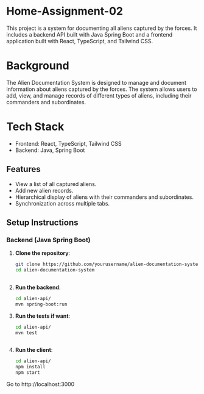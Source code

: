 # Home-Assignment-02
This project is a system for documenting all aliens captured by the forces. 
It includes a backend API built with Java Spring Boot and a frontend application built with React, TypeScript, and Tailwind CSS.

# Background
The Alien Documentation System is designed to manage and document information about aliens captured by the forces. 
The system allows users to add, view, and manage records of different types of aliens, including their commanders and subordinates.


# Tech Stack
 - Frontend: React, TypeScript, Tailwind CSS
 - Backend: Java, Spring Boot

## Features

- View a list of all captured aliens.
- Add new alien records.
- Hierarchical display of aliens with their commanders and subordinates.
- Synchronization across multiple tabs.

## Setup Instructions

### Backend (Java Spring Boot)

1. **Clone the repository**:
   ```bash
   git clone https://github.com/yourusername/alien-documentation-system.git
   cd alien-documentation-system
  
2. **Run the backend**:
   ```bash
   cd alien-api/
   mvn spring-boot:run

3. **Run the tests if want**:
   ```bash
   cd alien-api/
   mvn test
  
3. **Run the client**:
   ```bash
   cd alien-api/
   npm install
   npm start

  Go to http://localhost:3000



  
